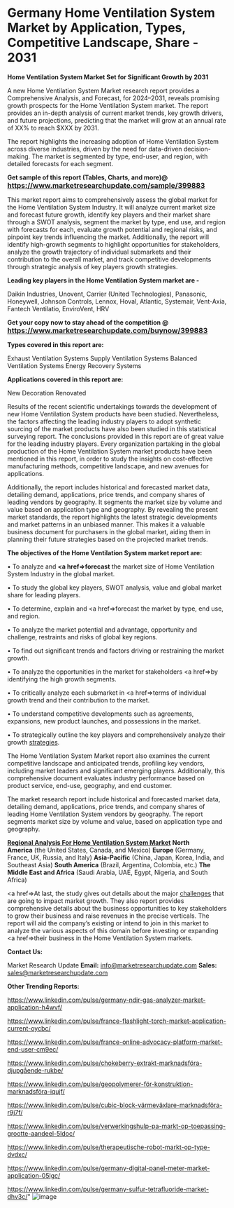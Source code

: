 # Germany Home Ventilation System Market by Application, Types, Competitive Landscape, Share - 2031

<strong>Home Ventilation System Market Set for Significant Growth by 2031</strong>

A new Home Ventilation System Market research report provides a Comprehensive Analysis, and Forecast, for 2024–2031, reveals promising growth prospects for the Home Ventilation System market. The report provides an in-depth analysis of current market trends, key growth drivers, and future projections, predicting that the market will grow at an annual rate of XX% to reach $XXX by 2031.

The report highlights the increasing adoption of Home Ventilation System across diverse industries, driven by the need for data-driven decision-making. The market is segmented by type, end-user, and region, with detailed forecasts for each segment.

<strong>Get sample of this report (Tables, Charts, and more)@ <a href=https://www.marketresearchupdate.com/sample/399883><font size=3 color=#0000ff>https://www.marketresearchupdate.com/sample/399883</font></a></strong>

This market report aims to comprehensively assess the global market for the Home Ventilation System Industry. It will analyze current market size and forecast future growth, identify key players and their market share through a SWOT analysis, segment the market by type, end use, and region with forecasts for each, evaluate growth potential and regional risks, and pinpoint key trends influencing the market. Additionally, the report will identify high-growth segments to highlight opportunities for stakeholders, analyze the growth trajectory of individual submarkets and their contribution to the overall market, and track competitive developments through strategic analysis of key players growth strategies.

<strong>Leading key players in the Home Ventilation System market are -</strong>

Daikin Industries, Unovent, Carrier (United Technologies), Panasonic, Honeywell, Johnson Controls, Lennox, Hoval, Atlantic, Systemair, Vent-Axia, Fantech Ventilatio, EnviroVent, HRV

<strong>Get your copy now to stay ahead of the competition @ <a href=https://www.marketresearchupdate.com/buynow/399883><font size=3 color=#0000ff>https://www.marketresearchupdate.com/buynow/399883</font></a></strong>

<strong>Types covered in this report are:</strong>

Exhaust Ventilation Systems
Supply Ventilation Systems
Balanced Ventilation Systems
Energy Recovery Systems

<strong>Applications covered in this report are:</strong>

New Decoration
Renovated

Results of the recent scientific undertakings towards the development of new Home Ventilation System products have been studied. Nevertheless, the factors affecting the leading industry players to adopt synthetic sourcing of the market products have also been studied in this statistical surveying report. The conclusions provided in this report are of great value for the leading industry players. Every organization partaking in the global production of the Home Ventilation System market products have been mentioned in this report, in order to study the insights on cost-effective manufacturing methods, competitive landscape, and new avenues for applications.

Additionally, the report includes historical and forecasted market data, detailing demand, applications, price trends, and company shares of leading vendors by geography. It segments the market size by volume and value based on application type and geography. By revealing the present market standards, the report highlights the latest strategic developments and market patterns in an unbiased manner. This makes it a valuable business document for purchasers in the global market, aiding them in planning their future strategies based on the projected market trends.

<strong>The objectives of the Home Ventilation System market report are:</strong>

• To analyze and <strong><a href=><strong>forecast</strong></a></strong> the market size of Home Ventilation System Industry in the global market.

• To study the global key players, SWOT analysis, value and global market share for leading players.

• To determine, explain and <a href=>forecast</a> the market by type, end use, and region.

• To analyze the market potential and advantage, opportunity and challenge, restraints and risks of global key regions.

• To find out significant trends and factors driving or restraining the market growth.

• To analyze the opportunities in the market for stakeholders <a href=>by</a> identifying the high growth segments.

• To critically analyze each submarket in <a href=>terms</a> of individual growth trend and their contribution to the market.

• To understand competitive developments such as agreements, expansions, new product launches, and possessions in the market.

• To strategically outline the key players and comprehensively analyze their growth <a href=ASDF881288>strategies</a>.

The Home Ventilation System Market report also examines the current competitive landscape and anticipated trends, profiling key vendors, including market leaders and significant emerging players. Additionally, this comprehensive document evaluates industry performance based on product service, end-use, geography, and end customer.

The market research report include historical and forecasted market data, detailing demand, applications, price trends, and company shares of leading Home Ventilation System vendors by geography. The report segments market size by volume and value, based on application type and geography.

<strong><u><b>Regional Analysis For Home Ventilation System Market</b></u></strong>
<strong><b>North America</b></strong> (the United States, Canada, and Mexico)
<strong><b>Europe </b></strong>(Germany, France, UK, Russia, and Italy)
<strong><b>Asia-Pacific</b></strong> (China, Japan, Korea, India, and Southeast Asia)
<strong><b>South America</b></strong> (Brazil, Argentina, Colombia, etc.)
<strong><b>The Middle East and Africa</b></strong> (Saudi Arabia, UAE, Egypt, Nigeria, and South Africa)

<a href=>At last,</a> the study gives out details about the major <a href=ASDF991299>challenges</a> that are going to impact market growth. They also report provides comprehensive details about the business opportunities to key stakeholders to grow their business and raise revenues in the precise verticals. The report will aid the company’s existing or intend to join in this market to analyze the various aspects of this domain before investing or expanding <a href=>their</a> business in the Home Ventilation System markets.

<strong>Contact Us:</strong>

Market Research Update
<strong>Email:</strong> info@marketresearchupdate.com
<strong>Sales:</strong> sales@marketresearchupdate.com

<strong>Other Trending Reports:</strong>

<a href=https://www.linkedin.com/pulse/germany-ndir-gas-analyzer-market-application-h4wvf/>https://www.linkedin.com/pulse/germany-ndir-gas-analyzer-market-application-h4wvf/</a>

<a href=https://www.linkedin.com/pulse/france-flashlight-torch-market-application-current-oycbc/>https://www.linkedin.com/pulse/france-flashlight-torch-market-application-current-oycbc/</a>

<a href=https://www.linkedin.com/pulse/france-online-advocacy-platform-market-end-user-cm9ec/>https://www.linkedin.com/pulse/france-online-advocacy-platform-market-end-user-cm9ec/</a>

<a href=https://www.linkedin.com/pulse/chokeberry-extrakt-marknadsföra-djupgående-rukbe/>https://www.linkedin.com/pulse/chokeberry-extrakt-marknadsföra-djupgående-rukbe/</a>

<a href=https://www.linkedin.com/pulse/geopolymerer-för-konstruktion-marknadsföra-iqujf/>https://www.linkedin.com/pulse/geopolymerer-för-konstruktion-marknadsföra-iqujf/</a>

<a href=https://www.linkedin.com/pulse/cubic-block-värmeväxlare-marknadsföra-r9j7f/>https://www.linkedin.com/pulse/cubic-block-värmeväxlare-marknadsföra-r9j7f/</a>

<a href=https://www.linkedin.com/pulse/verwerkingshulp-pa-markt-op-toepassing-grootte-aandeel-5ldoc/>https://www.linkedin.com/pulse/verwerkingshulp-pa-markt-op-toepassing-grootte-aandeel-5ldoc/</a>

<a href=https://www.linkedin.com/pulse/therapeutische-robot-markt-op-type-dvdxc/>https://www.linkedin.com/pulse/therapeutische-robot-markt-op-type-dvdxc/</a>

<a href=https://www.linkedin.com/pulse/germany-digital-panel-meter-market-application-05lgc/>https://www.linkedin.com/pulse/germany-digital-panel-meter-market-application-05lgc/</a>

<a href=https://www.linkedin.com/pulse/germany-sulfur-tetrafluoride-market-dhv3c/>https://www.linkedin.com/pulse/germany-sulfur-tetrafluoride-market-dhv3c/</a>"
![image](https://github.com/user-attachments/assets/4e5fc0be-c46b-4c13-abf9-ce987a637fc5)
